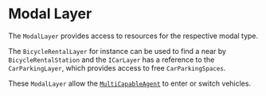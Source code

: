 # Modal Layer

The ``ModalLayer`` provides access to resources for the respective modal type.

The ``BicycleRentalLayer`` for instance can be used to find a near by `BicycleRentalStation` and the ``ICarLayer`` has a reference to the ``CarParkingLayer``, which provides access to free ``CarParkingSpaces``.

These ``ModalLayer`` allow the [``MultiCapableAgent``](../agents/multi_capable_agent.md) to enter or switch vehicles.